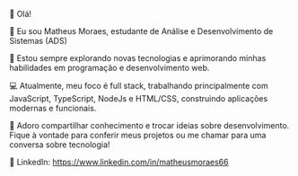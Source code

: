 👋 Olá!

🔭 Eu sou Matheus Moraes, estudante de Análise e Desenvolvimento de Sistemas (ADS)

🌱 Estou sempre explorando novas tecnologias e aprimorando minhas habilidades em programação e desenvolvimento web.

💻 Atualmente, meu foco é full stack, trabalhando principalmente com JavaScript, TypeScript, NodeJs e HTML/CSS, construindo aplicações modernas e funcionais.

💬 Adoro compartilhar conhecimento e trocar ideias sobre desenvolvimento. Fique à vontade para conferir meus projetos ou me chamar para uma conversa sobre tecnologia!

🔗 LinkedIn: https://www.linkedin.com/in/matheusmoraes66
